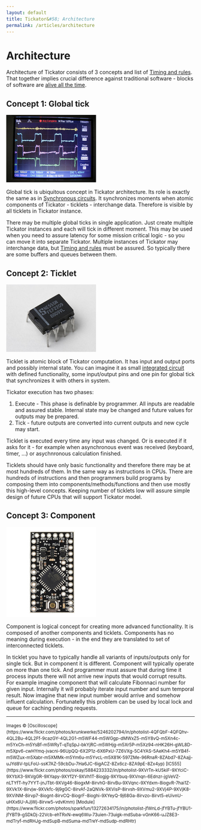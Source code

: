 ```yaml
---
layout: default
title: Tickator&#58; Architecture
permalink: /articles/architecture
---
```


Architecture
============

Architecture of Tickator consists of 3 concepts and list of [Timing and rules](/articles/rules). That together implies crucial difference against traditional software - blocks of software are [alive all the time](/articles/alive-all-the-time).

Concept 1: Global tick
----------------------

<img src="/img/oscilloscope.jpg" class="floating-img"/>

Global tick is ubiquitous concept in Tickator architecture. Its role is exactly the same as in [Synchronous circuits](https://en.wikipedia.org/wiki/Synchronous_circuit). It synchronizes moments when atomic components of Tickator - ticklets - interchange data. Therefore is visible by all ticklets in Tickator instance.

There may be multiple global ticks in single application. Just create multiple Tickator instances and each will tick in different moment. This may be used when you need to assure latency for some mission critical logic - so you can move it into separate Tickator. Multiple instances of Tickator may interchange data, but [Timing and rules](/articles/rules) must be assured. So typically there are some buffers and queues between them.

Concept 2: Ticklet
------------------

<img src="/img/ic555.jpg" class="floating-img"/>

Ticklet is atomic block of Tickator computation. It has input and output ports and possibly internal state. You can imagine it as small [integrated circuit](https://en.wikipedia.org/wiki/Integrated_circuit) with defined functionality, some input/output pins and one pin for global tick that synchronizes it with others in system.

<span class="clearfix"></span>

Tickator execution has two phases:

1.   Execute - This phase is definable by programmer. All inputs are readable and assured stable. Internal state may be changed and future values for outputs may be prepared.
2.   Tick - future outputs are converted into current outputs and new cycle may start.

Ticklet is executed every time any input was changed. Or is executed if it asks for it - for example when asynchronous event was received (keyboard, timer, ...) or asychnronous calculation finished.

Ticklets should have only basic functionality and therefore there may be at most hundreds of them. In the same way as instructions in CPUs. There are hundreds of instructions and then programmers build programs by composing them into components/methods/functions and then use mostly this high-level concepts. Keeping number of ticklets low will assure simple design of future CPUs that will support Tickator model.

Concept 3: Component
--------------------

<img src="/img/module.jpg" class="floating-img"/>

Component is logical concept for creating more advanced functionality. It is composed of another components and ticklets. Components has no meaning during execution - in the end they are translated to set of interconnected ticklets.

In ticklet you have to typically handle all variants of inputs/outputs only for single tick. But in component it is different. Component will typically operate on more than one tick. And programmer must assure that during time it process inputs there will not arrive new inputs that would corrupt results.  For example imagine component that will calculate Fibonnaci number for given input. Internally it will probably iterate input number and sum temporal result. Now imagine that new input number would arrive and somehow influent calculation. Fortunatelly this problem can be used by local lock and queue for caching pending requests.

<hr/>

<small>
Images &copy; [Oscilloscope](https://www.flickr.com/photos/krunkwerke/5246202794/in/photolist-4QFQbF-4QFQhv-4QL2Bu-4QL2Ff-9cazGY-4QL2G1-m5WF44-m5WGgp-dMWxZ5-m5Y8vQ-m5Xn4c-m5YxCh-m5YsBf-m5WRyT-qTqSpJ-bkYjRC-m5WHjg-m5Xr5P-m5Xz94-nHK26H-gWL8D-m5Xpv6-cwHYmq-jvacni-96UpQQ-6X2P1z-6X6PxU-7Z6VXg-5C4YAS-5AeKh4-m5YB4f-m5WZux-m5Xabr-m5XMMk-m5Ym6u-m5YvcL-m5X81K-597ZMe-96RnaR-8ZAbd7-8ZAajj-uJYd8V-tpLFoU-ssK7AZ-59cbDu-7Ha6JC-6igACZ-8Zx6cz-8ZA9pE-8Zx4yp) [IC555](https://www.flickr.com/photos/oskay/5884233332/in/photolist-9XVrTn-kU5kiF-9XYciC-9XYbX3-9XVgGR-9XYapy-9XYf2Y-9XVh1T-8iogjg-9XYbuq-9XVnqn-6Ednzr-jgVeVZ-nLTYfT-hy7YYT-jnJTbt-9XVg46-8iogxM-8irvhG-8irvBu-9XVqnc-9XYdxm-8iogvR-7hai1Z-9XVk1X-8irvjw-9XVkfc-9j9gGC-8irvAf-2aQNVk-9XVisP-8irvsh-9XVmu2-9XVj4P-9XVjK8-9XViNM-8irvp7-8iognt-8irvCQ-8iogrF-8ioghi-9XYeyQ-9j68Ga-8irvzo-8irvt5-eUivnU-uHXx6U-AJjWj-8irvw5-vdvKmm) [Module](https://www.flickr.com/photos/sparkfun/13272634175/in/photolist-jfWnLd-jfYBTu-jfYBU1-jfYBT9-gSDkDj-22Vcb-ehTRxN-ewq6Wu-73uien-73uigk-mdSuba-vGnK66-uJZ8E3-mdTryf-mdRHJg-mdSupB-mdSuma-mdTreY-mdSudp-mdRHtr)
</small>
